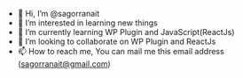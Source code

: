 - 👋 Hi, I’m @sagorranait
- 👀 I’m interested in learning new things
- 🌱 I’m currently learning WP Plugin and JavaScript(ReactJs)
- 💞️ I’m looking to collaborate on WP Plugin and ReactJs
- 📫 How to reach me, You can mail me this email address (sagorranait@gmail.com)

<!---
sagorranait/sagorranait is a ✨ special ✨ repository because its `README.md` (this file) appears on your GitHub profile.
You can click the Preview link to take a look at your changes.
--->
